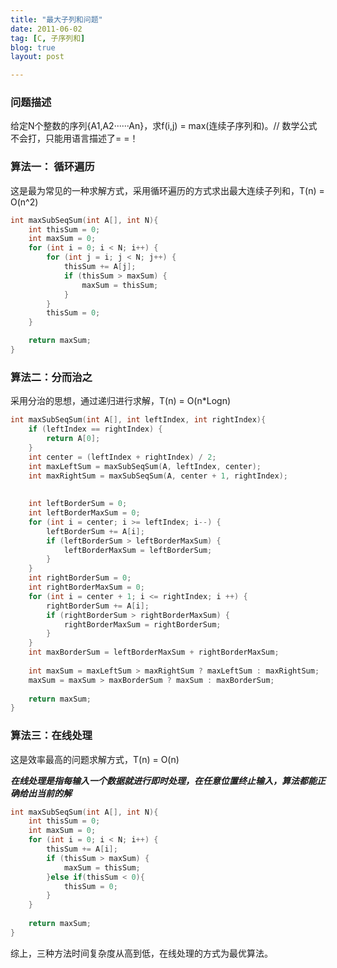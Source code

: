 ```yaml
---
title: "最大子列和问题"
date: 2011-06-02
tag: [C, 子序列和]
blog: true
layout: post

---
```


### 问题描述

给定N个整数的序列{A1,A2······An}，求f(i,j) = max(连续子序列和)。// 数学公式不会打，只能用语言描述了= =！

### 算法一： 循环遍历

这是最为常见的一种求解方式，采用循环遍历的方式求出最大连续子列和，T(n) = O(n^2)

```c
int maxSubSeqSum(int A[], int N){
    int thisSum = 0;
    int maxSum = 0;
    for (int i = 0; i < N; i++) {
        for (int j = i; j < N; j++) {
            thisSum += A[j];
            if (thisSum > maxSum) {
                maxSum = thisSum;
            }
        }
        thisSum = 0;
    }

    return maxSum;
}
```

### 算法二：分而治之

采用分治的思想，通过递归进行求解，T(n) = O(n*Logn)

```c
int maxSubSeqSum(int A[], int leftIndex, int rightIndex){
    if (leftIndex == rightIndex) {
        return A[0];
    }
    int center = (leftIndex + rightIndex) / 2;
    int maxLeftSum = maxSubSeqSum(A, leftIndex, center);
    int maxRightSum = maxSubSeqSum(A, center + 1, rightIndex);
    
    
    int leftBorderSum = 0;
    int leftBorderMaxSum = 0;
    for (int i = center; i >= leftIndex; i--) {
        leftBorderSum += A[i];
        if (leftBorderSum > leftBorderMaxSum) {
            leftBorderMaxSum = leftBorderSum;
        }
    }
    int rightBorderSum = 0;
    int rightBorderMaxSum = 0;
    for (int i = center + 1; i <= rightIndex; i ++) {
        rightBorderSum += A[i];
        if (rightBorderSum > rightBorderMaxSum) {
            rightBorderMaxSum = rightBorderSum;
        }
    }
    int maxBorderSum = leftBorderMaxSum + rightBorderMaxSum;
    
    int maxSum = maxLeftSum > maxRightSum ? maxLeftSum : maxRightSum;
    maxSum = maxSum > maxBorderSum ? maxSum : maxBorderSum;
    
    return maxSum;
}
```



### 算法三：在线处理

这是效率最高的问题求解方式，T(n) = O(n)

***在线处理是指每输入一个数据就进行即时处理，在任意位置终止输入，算法都能正确给出当前的解***

```c
int maxSubSeqSum(int A[], int N){
    int thisSum = 0;
    int maxSum = 0;
    for (int i = 0; i < N; i++) {
        thisSum += A[i];
        if (thisSum > maxSum) {
            maxSum = thisSum;
        }else if(thisSum < 0){
            thisSum = 0;
        }
    }
    
    return maxSum;
}
```

综上，三种方法时间复杂度从高到低，在线处理的方式为最优算法。